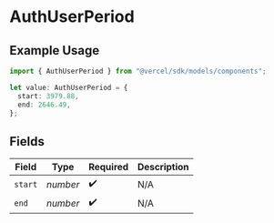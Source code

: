 # AuthUserPeriod

## Example Usage

```typescript
import { AuthUserPeriod } from "@vercel/sdk/models/components";

let value: AuthUserPeriod = {
  start: 3979.88,
  end: 2646.49,
};
```

## Fields

| Field              | Type               | Required           | Description        |
| ------------------ | ------------------ | ------------------ | ------------------ |
| `start`            | *number*           | :heavy_check_mark: | N/A                |
| `end`              | *number*           | :heavy_check_mark: | N/A                |